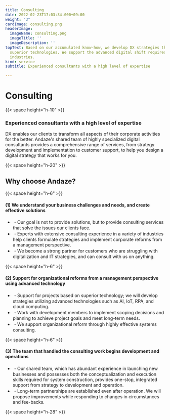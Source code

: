 ```yaml
---
title: Consulting
date: 2022-02-23T17:03:34.000+09:00
weight: "3"
cardImage: consulting.png
headerImage:
  imageName: consulting.png
  imageTitle: ''
  imageDescription: ''
topText: Based on our accumulated know-how, we develop DX strategies that incorporate
  superior technologies. We support the advanced digital shift required in various
  industries.
kind: service
subtitle: Experienced consultants with a high level of expertise

---
```

# Consulting

{{< space height="h-10" >}}

### Experienced consultants with a high level of expertise

DX enables our clients to transform all aspects of their corporate activities for the better. Andaze's shared team of highly specialized digital consultants provides a comprehensive range of services, from strategy development and implementation to customer support, to help you design a digital strategy that works for you.

{{< space height="h-20" >}}

## Why choose Andaze?

{{< space height="h-6" >}}

#### (1) We understand your business challenges and needs, and create effective solutions

* ・Our goal is not to provide solutions, but to provide consulting services that solve the issues our clients face.
* ・Experts with extensive consulting experience in a variety of industries help clients formulate strategies and implement corporate reforms from a management perspective.
* ・We become a strong partner for customers who are struggling with digitalization and IT strategies, and can consult with us on anything.

{{< space height="h-6" >}}

#### (2) Support for organizational reforms from a management perspective using advanced technology

* ・Support for projects based on superior technology; we will develop strategies utilizing advanced technologies such as AI, IoT, RPA, and cloud computing.
* ・Work with development members to implement scoping decisions and planning to achieve project goals and meet long-term needs.
* ・We support organizational reform through highly effective systems consulting.

{{< space height="h-6" >}}

#### (3) The team that handled the consulting work begins development and operations

* ・Our shared team, which has abundant experience in launching new businesses and possesses both the conceptualization and execution skills required for system construction, provides one-stop, integrated support from strategy to development and operation.
* ・Long-term partnerships are established even after operation. We will propose improvements while responding to changes in circumstances and fee-backs.

{{< space height="h-28" >}}